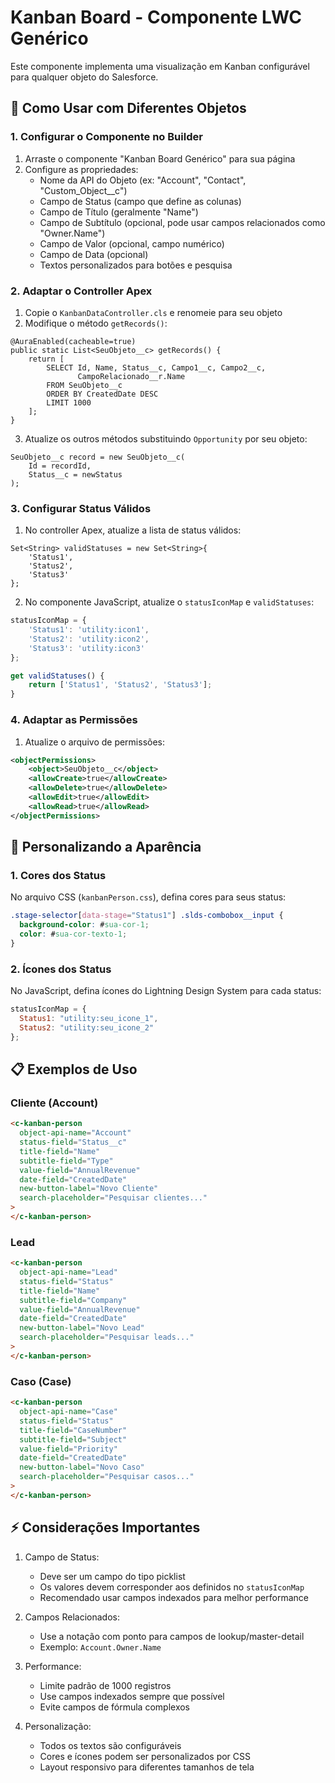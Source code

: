 # Kanban Board - Componente LWC Genérico

Este componente implementa uma visualização em Kanban configurável para qualquer objeto do Salesforce.

## 📖 Como Usar com Diferentes Objetos

### 1. Configurar o Componente no Builder

1. Arraste o componente "Kanban Board Genérico" para sua página
2. Configure as propriedades:
   - Nome da API do Objeto (ex: "Account", "Contact", "Custom_Object\_\_c")
   - Campo de Status (campo que define as colunas)
   - Campo de Título (geralmente "Name")
   - Campo de Subtítulo (opcional, pode usar campos relacionados como "Owner.Name")
   - Campo de Valor (opcional, campo numérico)
   - Campo de Data (opcional)
   - Textos personalizados para botões e pesquisa

### 2. Adaptar o Controller Apex

1. Copie o `KanbanDataController.cls` e renomeie para seu objeto
2. Modifique o método `getRecords()`:

```apex
@AuraEnabled(cacheable=true)
public static List<SeuObjeto__c> getRecords() {
    return [
        SELECT Id, Name, Status__c, Campo1__c, Campo2__c,
               CampoRelacionado__r.Name
        FROM SeuObjeto__c
        ORDER BY CreatedDate DESC
        LIMIT 1000
    ];
}
```

3. Atualize os outros métodos substituindo `Opportunity` por seu objeto:

```apex
SeuObjeto__c record = new SeuObjeto__c(
    Id = recordId,
    Status__c = newStatus
);
```

### 3. Configurar Status Válidos

1. No controller Apex, atualize a lista de status válidos:

```apex
Set<String> validStatuses = new Set<String>{
    'Status1',
    'Status2',
    'Status3'
};
```

2. No componente JavaScript, atualize o `statusIconMap` e `validStatuses`:

```javascript
statusIconMap = {
    'Status1': 'utility:icon1',
    'Status2': 'utility:icon2',
    'Status3': 'utility:icon3'
};

get validStatuses() {
    return ['Status1', 'Status2', 'Status3'];
}
```

### 4. Adaptar as Permissões

1. Atualize o arquivo de permissões:

```xml
<objectPermissions>
    <object>SeuObjeto__c</object>
    <allowCreate>true</allowCreate>
    <allowDelete>true</allowDelete>
    <allowEdit>true</allowEdit>
    <allowRead>true</allowRead>
</objectPermissions>
```

## 🎨 Personalizando a Aparência

### 1. Cores dos Status

No arquivo CSS (`kanbanPerson.css`), defina cores para seus status:

```css
.stage-selector[data-stage="Status1"] .slds-combobox__input {
  background-color: #sua-cor-1;
  color: #sua-cor-texto-1;
}
```

### 2. Ícones dos Status

No JavaScript, defina ícones do Lightning Design System para cada status:

```javascript
statusIconMap = {
  Status1: "utility:seu_icone_1",
  Status2: "utility:seu_icone_2"
};
```

## 📋 Exemplos de Uso

### Cliente (Account)

```html
<c-kanban-person
  object-api-name="Account"
  status-field="Status__c"
  title-field="Name"
  subtitle-field="Type"
  value-field="AnnualRevenue"
  date-field="CreatedDate"
  new-button-label="Novo Cliente"
  search-placeholder="Pesquisar clientes..."
>
</c-kanban-person>
```

### Lead

```html
<c-kanban-person
  object-api-name="Lead"
  status-field="Status"
  title-field="Name"
  subtitle-field="Company"
  value-field="AnnualRevenue"
  date-field="CreatedDate"
  new-button-label="Novo Lead"
  search-placeholder="Pesquisar leads..."
>
</c-kanban-person>
```

### Caso (Case)

```html
<c-kanban-person
  object-api-name="Case"
  status-field="Status"
  title-field="CaseNumber"
  subtitle-field="Subject"
  value-field="Priority"
  date-field="CreatedDate"
  new-button-label="Novo Caso"
  search-placeholder="Pesquisar casos..."
>
</c-kanban-person>
```

## ⚡ Considerações Importantes

1. Campo de Status:

   - Deve ser um campo do tipo picklist
   - Os valores devem corresponder aos definidos no `statusIconMap`
   - Recomendado usar campos indexados para melhor performance

2. Campos Relacionados:

   - Use a notação com ponto para campos de lookup/master-detail
   - Exemplo: `Account.Owner.Name`

3. Performance:

   - Limite padrão de 1000 registros
   - Use campos indexados sempre que possível
   - Evite campos de fórmula complexos

4. Personalização:
   - Todos os textos são configuráveis
   - Cores e ícones podem ser personalizados por CSS
   - Layout responsivo para diferentes tamanhos de tela

